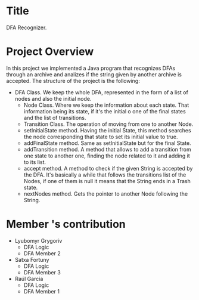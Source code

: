 # Title
DFA Recognizer.

# Project Overview
In this project we implemented a Java program that recognizes DFAs through an archive and analizes if the string given by another archive is accepted.
The structure of the project is the following:
- DFA Class. We keep the whole DFA, represented in the form of a list of nodes and also the initial node.
    - Node Class. Where we keep the information about each state. That information being its state, if it's the initial o one of the final states and the list of transitions.
    - Transition Class. The operation of moving from one to another Node. 
    - setInitialState method. Having the initial State, this method searches the node corresponding that state to set its initial value to true.
    - addFinalState method. Same as setInitialState but for the final State.
    - addTransition method. A method that allows to add a transition from one state to another one, finding the node related to it and adding it to its list.
    - accept method. A method to check if the given String is accepted by the DFA. It's basically a while that follows the transitions list of the Nodes, if one of them is null it means that the String ends in a Trash state.
    - nextNodes method. Gets the pointer to another Node following the String.


# Member 's contribution

- Lyubomyr Grygoriv
    - DFA Logic
    - DFA Member 2
- Satxa Fortuny
    - DFA Logic
    - DFA Member 3
- Raúl Garcia
    - DFA Logic
    - DFA Member 1
